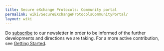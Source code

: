 ```yaml
---
title: Secure eXchange Protocols: Community portal
permalink: wiki/SecureEXchangeProtocolsCommunityPortal/
layout: wiki
---
```


Do
[subscribe](http://secure-exchange-protocols.org/newsletters/?p=subscribe)
to our newsletter in order to be informed of the further developments
and directions we are taking. For a more active contribution, see
[Getting Started](/SXP/wiki/GettingStarted "wikilink").

